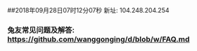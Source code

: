 ##2018年09月28日07时12分07秒 新址: 104.248.204.254
### 兔友常见问题及解答: https://github.com/wanggonging/d/blob/w/FAQ.md
